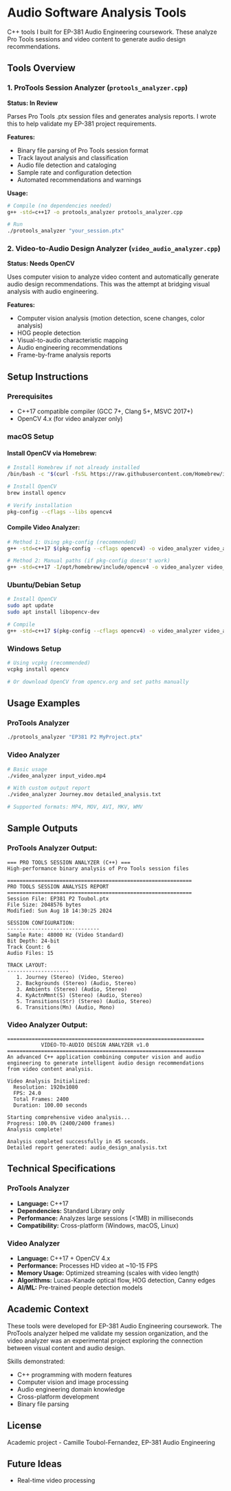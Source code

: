 # Audio Software Analysis Tools

C++ tools I built for EP-381 Audio Engineering coursework. These analyze Pro Tools sessions and video content to generate audio design recommendations.

## Tools Overview

### 1. ProTools Session Analyzer (`protools_analyzer.cpp`)
**Status: In Review**

Parses Pro Tools .ptx session files and generates analysis reports. I wrote this to help validate my EP-381 project requirements.

**Features:**
- Binary file parsing of Pro Tools session format
- Track layout analysis and classification  
- Audio file detection and cataloging
- Sample rate and configuration detection
- Automated recommendations and warnings

**Usage:**
```bash
# Compile (no dependencies needed)
g++ -std=c++17 -o protools_analyzer protools_analyzer.cpp

# Run
./protools_analyzer "your_session.ptx"
```

### 2. Video-to-Audio Design Analyzer (`video_audio_analyzer.cpp`)
**Status: Needs OpenCV**

Uses computer vision to analyze video content and automatically generate audio design recommendations. This was the attempt at bridging visual analysis with audio engineering.

**Features:**
- Computer vision analysis (motion detection, scene changes, color analysis)
- HOG people detection
- Visual-to-audio characteristic mapping
- Audio engineering recommendations
- Frame-by-frame analysis reports

## Setup Instructions

### Prerequisites
- C++17 compatible compiler (GCC 7+, Clang 5+, MSVC 2017+)
- OpenCV 4.x (for video analyzer only)

### macOS Setup

#### Install OpenCV via Homebrew:
```bash
# Install Homebrew if not already installed
/bin/bash -c "$(curl -fsSL https://raw.githubusercontent.com/Homebrew/install/HEAD/install.sh)"

# Install OpenCV
brew install opencv

# Verify installation
pkg-config --cflags --libs opencv4
```

#### Compile Video Analyzer:
```bash
# Method 1: Using pkg-config (recommended)
g++ -std=c++17 $(pkg-config --cflags opencv4) -o video_analyzer video_audio_analyzer.cpp $(pkg-config --libs opencv4)

# Method 2: Manual paths (if pkg-config doesn't work)
g++ -std=c++17 -I/opt/homebrew/include/opencv4 -o video_analyzer video_audio_analyzer.cpp -L/opt/homebrew/lib -lopencv_core -lopencv_imgproc -lopencv_imgcodecs -lopencv_videoio -lopencv_objdetect -lopencv_features2d -lopencv_video
```

### Ubuntu/Debian Setup
```bash
# Install OpenCV
sudo apt update
sudo apt install libopencv-dev

# Compile
g++ -std=c++17 $(pkg-config --cflags opencv4) -o video_analyzer video_audio_analyzer.cpp $(pkg-config --libs opencv4)
```

### Windows Setup
```bash
# Using vcpkg (recommended)
vcpkg install opencv

# Or download OpenCV from opencv.org and set paths manually
```

## Usage Examples

### ProTools Analyzer
```bash
./protools_analyzer "EP381 P2 MyProject.ptx"
```

### Video Analyzer
```bash
# Basic usage
./video_analyzer input_video.mp4

# With custom output report
./video_analyzer Journey.mov detailed_analysis.txt

# Supported formats: MP4, MOV, AVI, MKV, WMV
```

## Sample Outputs

### ProTools Analyzer Output:
```
=== PRO TOOLS SESSION ANALYZER (C++) ===
High-performance binary analysis of Pro Tools session files

============================================================
PRO TOOLS SESSION ANALYSIS REPORT
============================================================
Session File: EP381 P2 Toubol.ptx
File Size: 2048576 bytes
Modified: Sun Aug 18 14:30:25 2024

SESSION CONFIGURATION:
------------------------------
Sample Rate: 48000 Hz (Video Standard)
Bit Depth: 24-bit
Track Count: 6
Audio Files: 15

TRACK LAYOUT:
--------------------
   1. Journey (Stereo) (Video, Stereo)
   2. Backgrounds (Stereo) (Audio, Stereo)
   3. Ambients (Stereo) (Audio, Stereo)
   4. KyActnMmnt(S) (Stereo) (Audio, Stereo)
   5. Transitions(Str) (Stereo) (Audio, Stereo)
   6. Transitions(Mn) (Audio, Mono)
```

### Video Analyzer Output:
```
================================================================
           VIDEO-TO-AUDIO DESIGN ANALYZER v1.0
================================================================
An advanced C++ application combining computer vision and audio
engineering to generate intelligent audio design recommendations
from video content analysis.

Video Analysis Initialized:
  Resolution: 1920x1080
  FPS: 24.0
  Total Frames: 2400
  Duration: 100.00 seconds

Starting comprehensive video analysis...
Progress: 100.0% (2400/2400 frames)
Analysis complete!

Analysis completed successfully in 45 seconds.
Detailed report generated: audio_design_analysis.txt
```

## Technical Specifications

### ProTools Analyzer
- **Language:** C++17
- **Dependencies:** Standard Library only
- **Performance:** Analyzes large sessions (<1MB) in milliseconds
- **Compatibility:** Cross-platform (Windows, macOS, Linux)

### Video Analyzer
- **Language:** C++17 + OpenCV 4.x
- **Performance:** Processes HD video at ~10-15 FPS
- **Memory Usage:** Optimized streaming (scales with video length)
- **Algorithms:** Lucas-Kanade optical flow, HOG detection, Canny edges
- **AI/ML:** Pre-trained people detection models

## Academic Context

These tools were developed for EP-381 Audio Engineering coursework. The ProTools analyzer helped me validate my session organization, and the video analyzer was an experimental project exploring the connection between visual content and audio design.

Skills demonstrated:
- C++ programming with modern features
- Computer vision and image processing
- Audio engineering domain knowledge
- Cross-platform development
- Binary file parsing

## License

Academic project - Camille Toubol-Fernandez, EP-381 Audio Engineering

## Future Ideas

- Real-time video processing
